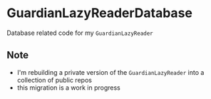# GuardianLazyReaderDatabase
Database related code for my `GuardianLazyReader`

## Note
- I'm rebuilding a private version of the `GuardianLazyReader` into a collection of public repos
- this migration is a work in progress
